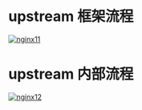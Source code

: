 # upstream 框架流程

<a href="https://ibb.co/18DTQF9"><img src="https://i.ibb.co/TmVt29H/nginx11.webp" alt="nginx11" border="0"></a>

# upstream 内部流程

<a href="https://ibb.co/2SbBKL0"><img src="https://i.ibb.co/Qk5Gmq7/nginx12.webp" alt="nginx12" border="0"></a>
